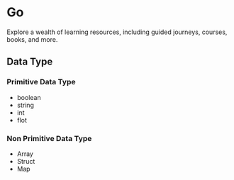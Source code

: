 # Go
Explore a wealth of learning resources, including guided journeys, courses, books, and more.
## Data Type
### Primitive Data Type
- boolean
- string
- int
- flot

### Non Primitive Data Type
- Array
- Struct
- Map